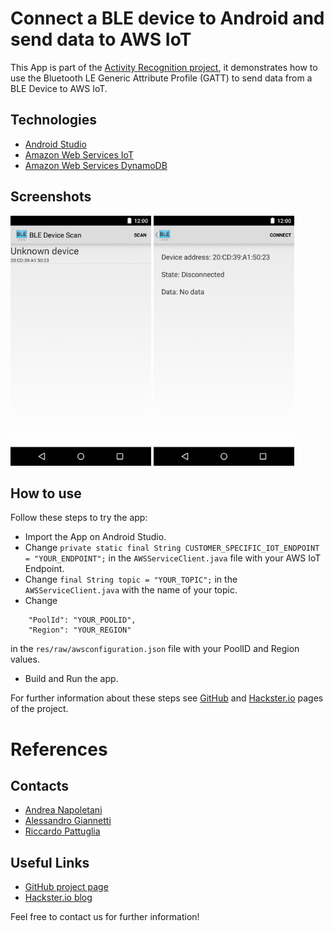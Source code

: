 
Connect a BLE device to Android and send data to AWS IoT
=========================================================================

This App is part of the [Activity Recognition project](https://github.com/riccardo97p/IoT_ActivityRecognition), it demonstrates how to use the Bluetooth LE Generic Attribute Profile (GATT) to send data from a BLE Device to AWS IoT.

## Technologies
* [Android Studio](https://developer.android.com/studio)
* [Amazon Web Services IoT](https://aws.amazon.com/iot/?nc1=f_ls)
* [Amazon Web Services DynamoDB](https://aws.amazon.com/dynamodb/?nc1=f_ls)

## Screenshots

<img src="screenshots/1-main.png" height="400" alt="Screenshot"/> <img src="screenshots/2-detail.png" height="400" alt="Screenshot"/>

## How to use
Follow these steps to try the app:
* Import the App on Android Studio.
* Change ```private static final String CUSTOMER_SPECIFIC_IOT_ENDPOINT = "YOUR_ENDPOINT";``` in the `AWSServiceClient.java` file with your AWS IoT Endpoint.
* Change ```final String topic = "YOUR_TOPIC";``` in the `AWSServiceClient.java` with the name of your topic.
* Change
```  
    "PoolId": "YOUR_POOLID",
    "Region": "YOUR_REGION"
```
in the `res/raw/awsconfiguration.json` file with your PoolID and Region values.
* Build and Run the app.

For further information about these steps see [GitHub](https://github.com/riccardo97p/IoT_ActivityRecognition) and [Hackster.io](https://www.hackster.io/andreanapoletani/activity-recognition-using-genuino-101-and-aws-iot-fbeea2) pages of the project.

# References
## Contacts
* [Andrea Napoletani](https://www.linkedin.com/in/andrea-napoletani-aa0b87166/)
* [Alessandro Giannetti](https://www.linkedin.com/in/alessandro-giannetti-2b1864b4/)
* [Riccardo Pattuglia](https://www.linkedin.com/in/alessandro-giannetti-2b1864b4/)

## Useful Links
* [GitHub project page](https://github.com/riccardo97p/IoT_ActivityRecognition)
* [Hackster.io blog](https://www.hackster.io/andreanapoletani/activity-recognition-using-genuino-101-and-aws-iot-fbeea2)


Feel free to contact us for further information!
